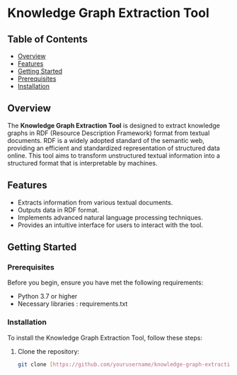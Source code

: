 # Knowledge Graph Extraction Tool

## Table of Contents
- [Overview](#overview)
- [Features](#features)
- [Getting Started](#getting-started)
- [Prerequisites](#prerequisites)
- [Installation](#installation)

## Overview
The **Knowledge Graph Extraction Tool** is designed to extract knowledge graphs in RDF (Resource Description Framework) format from textual documents. RDF is a widely adopted standard of the semantic web, providing an efficient and standardized representation of structured data online. This tool aims to transform unstructured textual information into a structured format that is interpretable by machines.

## Features
- Extracts information from various textual documents.
- Outputs data in RDF format.
- Implements advanced natural language processing techniques.
- Provides an intuitive interface for users to interact with the tool.

## Getting Started

### Prerequisites
Before you begin, ensure you have met the following requirements:
- Python 3.7 or higher
- Necessary libraries : requirements.txt

### Installation
To install the Knowledge Graph Extraction Tool, follow these steps:

1. Clone the repository:
   ```bash
   git clone [https://github.com/yourusername/knowledge-graph-extraction-tool.git](https://github.com/YounesJonas15/Graph_RDF_extraction.git)
